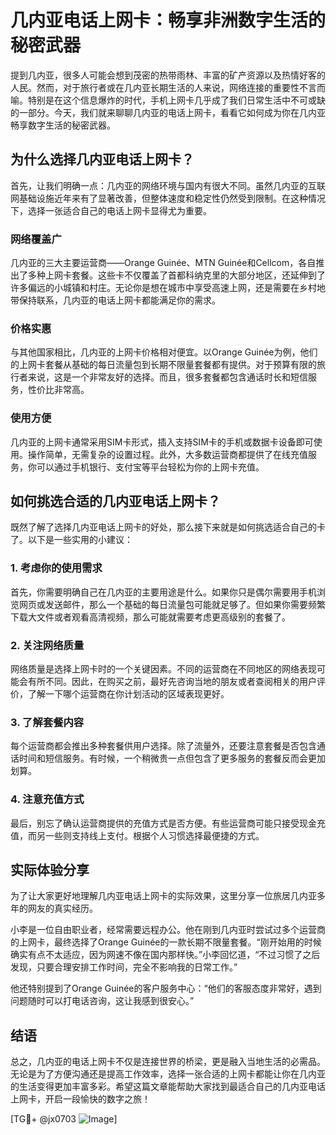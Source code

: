 # 几内亚电话上网卡：畅享非洲数字生活的秘密武器

提到几内亚，很多人可能会想到茂密的热带雨林、丰富的矿产资源以及热情好客的人民。然而，对于旅行者或在几内亚长期生活的人来说，网络连接的重要性不言而喻。特别是在这个信息爆炸的时代，手机上网卡几乎成了我们日常生活中不可或缺的一部分。今天，我们就来聊聊几内亚的电话上网卡，看看它如何成为你在几内亚畅享数字生活的秘密武器。

## 为什么选择几内亚电话上网卡？

首先，让我们明确一点：几内亚的网络环境与国内有很大不同。虽然几内亚的互联网基础设施近年来有了显著改善，但整体速度和稳定性仍然受到限制。在这种情况下，选择一张适合自己的电话上网卡显得尤为重要。

### 网络覆盖广

几内亚的三大主要运营商——Orange Guinée、MTN Guinée和Cellcom，各自推出了多种上网卡套餐。这些卡不仅覆盖了首都科纳克里的大部分地区，还延伸到了许多偏远的小城镇和村庄。无论你是想在城市中享受高速上网，还是需要在乡村地带保持联系，几内亚的电话上网卡都能满足你的需求。

### 价格实惠

与其他国家相比，几内亚的上网卡价格相对便宜。以Orange Guinée为例，他们的上网卡套餐从基础的每日流量包到长期不限量套餐都有提供。对于预算有限的旅行者来说，这是一个非常友好的选择。而且，很多套餐都包含通话时长和短信服务，性价比非常高。

### 使用方便

几内亚的上网卡通常采用SIM卡形式，插入支持SIM卡的手机或数据卡设备即可使用。操作简单，无需复杂的设置过程。此外，大多数运营商都提供了在线充值服务，你可以通过手机银行、支付宝等平台轻松为你的上网卡充值。

## 如何挑选合适的几内亚电话上网卡？

既然了解了选择几内亚电话上网卡的好处，那么接下来就是如何挑选适合自己的卡了。以下是一些实用的小建议：

### 1. 考虑你的使用需求

首先，你需要明确自己在几内亚的主要用途是什么。如果你只是偶尔需要用手机浏览网页或发送邮件，那么一个基础的每日流量包可能就足够了。但如果你需要频繁下载大文件或者观看高清视频，那么可能就需要考虑更高级别的套餐了。

### 2. 关注网络质量

网络质量是选择上网卡时的一个关键因素。不同的运营商在不同地区的网络表现可能会有所不同。因此，在购买之前，最好先咨询当地的朋友或者查阅相关的用户评价，了解一下哪个运营商在你计划活动的区域表现更好。

### 3. 了解套餐内容

每个运营商都会推出多种套餐供用户选择。除了流量外，还要注意套餐是否包含通话时间和短信服务。有时候，一个稍微贵一点但包含了更多服务的套餐反而会更加划算。

### 4. 注意充值方式

最后，别忘了确认运营商提供的充值方式是否方便。有些运营商可能只接受现金充值，而另一些则支持线上支付。根据个人习惯选择最便捷的方式。

## 实际体验分享

为了让大家更好地理解几内亚电话上网卡的实际效果，这里分享一位旅居几内亚多年的网友的真实经历。

小李是一位自由职业者，经常需要远程办公。他在刚到几内亚时尝试过多个运营商的上网卡，最终选择了Orange Guinée的一款长期不限量套餐。“刚开始用的时候确实有点不太适应，因为网速不像在国内那样快。”小李回忆道，“不过习惯了之后发现，只要合理安排工作时间，完全不影响我的日常工作。”

他还特别提到了Orange Guinée的客户服务中心：“他们的客服态度非常好，遇到问题随时可以打电话咨询，这让我感到很安心。”

## 结语

总之，几内亚的电话上网卡不仅是连接世界的桥梁，更是融入当地生活的必需品。无论是为了方便沟通还是提高工作效率，选择一张合适的上网卡都能让你在几内亚的生活变得更加丰富多彩。希望这篇文章能帮助大家找到最适合自己的几内亚电话上网卡，开启一段愉快的数字之旅！

[TG💪+ @jx0703 ![Image](https://github.com/user-attachments/assets/dbca1d08-cadb-493c-b0ec-ad6f7a83f270)]